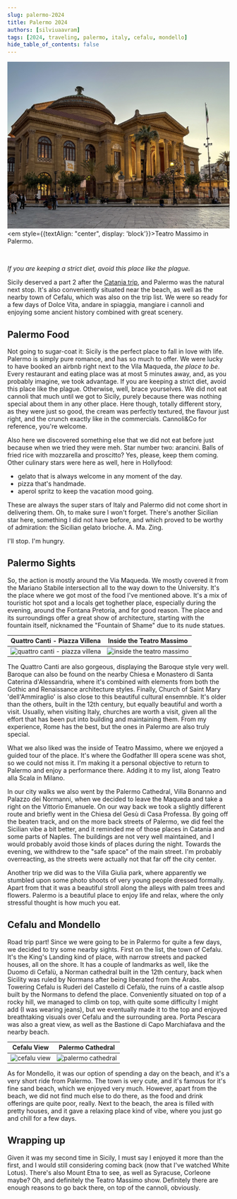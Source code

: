 ```yaml
---
slug: palermo-2024
title: Palermo 2024
authors: [silviuaavram]
tags: [2024, traveling, palermo, italy, cefalu, mondello]
hide_table_of_contents: false
---
```


![teatro massimo in palermo](./teatro-massimo.jpg) <em
style={{textAlign: "center", display: 'block'}}>Teatro Massimo in Palermo.</em>

<br />

_If you are keeping a strict diet, avoid this place like the plague._

Sicily deserved a part 2 after the
[Catania trip](https://silviuaavram.com/catania-2023), and Palermo was the
natural next stop. It's also conveniently situated near the beach, as well as
the nearby town of Cefalu, which was also on the trip list. We were so ready for
a few days of Dolce Vita, andare in spiaggia, mangiare i cannoli and enjoying
some ancient history combined with great scenery.

## Palermo Food

Not going to sugar-coat it: Sicily is the perfect place to fall in love with
life. Palermo is simply pure romance, and has so much to offer. We were lucky to
have booked an airbnb right next to the Vila Maqueda, _the place to be_. Every
restaurant and eating place was at most 5 minutes away, and, as you probably
imagine, we took advantage. If you are keeping a strict diet, avoid this place
like the plague. Otherwise, well, brace yourselves. We did not eat cannoli that
much until we got to Sicily, purely because there was nothing special about them
in any other place. Here though, totally different story, as they were just so
good, the cream was perfectly textured, the flavour just right, and the crunch
exactly like in the commercials. Cannoli&Co for reference, you're welcome.

Also here we discovered something else that we did not eat before just because
when we tried they were meh. Star number two: arancini. Balls of fried rice with
mozzarella and proscitto? Yes, please, keep them coming. Other culinary stars
were here as well, here in Hollyfood:

- gelato that is always welcome in any moment of the day.
- pizza that's handmade.
- aperol spritz to keep the vacation mood going.

These are always the super stars of Italy and Palermo did not come short in
delivering them. Oh, to make sure I won't forget. There's another Sicilian star
here, something I did not have before, and which proved to be worthy of
admiration: the Sicilian gelato brioche. A. Ma. Zing.

I'll stop. I'm hungry.

## Palermo Sights

So, the action is mostly around the Via Maqueda. We mostly covered it from the
Mariano Stabile intersection all to the way down to the University. It's the
place where we got most of the food I've mentioned above. It's a mix of
touristic hot spot and a locals get toghether place, especially during the
evening, around the Fontana Pretoria, and for good reason. The place and its
surroundings offer a great show of architecture, starting with the fountain
itself, nicknamed the "Fountain of Shame" due to its nude statues.

|             Quattro Canti - Piazza Villena             |                 Inside the Teatro Massimo                 |
| :----------------------------------------------------: | :-------------------------------------------------------: |
| ![quattro canti - piazza villena](./quattro-canti.jpg) | ![inside the teatro massimo](./teatro-massimo-inside.jpg) |

The Quattro Canti are also gorgeous, displaying the Baroque style very well.
Baroque can also be found on the nearby Chiesa e Monastero di Santa Caterina
d'Alessandria, where it's combined with elements from both the Gothic and
Renaissance architecture styles. Finally, Church of Saint Mary 'dell'Ammiraglio'
is also close to this beautiful cultural ensemnble. It's older than the others,
built in the 12th century, but equally beautiful and worth a visit. Usually,
when visiting Italy, churches are worth a visit, given all the effort that has
been put into building and maintaining them. From my experience, Rome has the
best, but the ones in Palermo are also truly special.

What we also liked was the inside of Teatro Massimo, where we enjoyed a guided
tour of the place. It's where the Godfather III opera scene was shot, so we
could not miss it. I'm making it a personal objective to return to Palermo and
enjoy a performance there. Adding it to my list, along Teatro alla Scala in
Milano.

In our city walks we also went by the Palermo Cathedral, Villa Bonanno and
Palazzo dei Normanni, when we decided to leave the Maqueda and take a right on
the Vittorio Emanuele. On our way back we took a slightly different route and
briefly went in the Chiesa del Gesù di Casa Professa. By going off the beaten
track, and on the more back streets of Palermo, we did feel the Sicilian vibe a
bit better, and it reminded me of those places in Catania and some parts of
Naples. The buildings are not very well maintained, and I would probably avoid
those kinds of places during the night. Towards the evening, we withdrew to the
"safe space" of the main street. I'm probably overreacting, as the streets were
actually not that far off the city center.

Another trip we did was to the Villa Giulia park, where apparently we stumbled
upon some photo shoots of very young people dressed formally. Apart from that it
was a beautiful stroll along the alleys with palm trees and flowers. Palermo is
a beautiful place to enjoy life and relax, where the only stressful thought is
how much you eat.

## Cefalu and Mondello

Road trip part! Since we were going to be in Palermo for quite a few days, we
decided to try some nearby sights. First on the list, the town of Cefalu. It's
the King's Landing kind of place, with narrow streets and packed houses, all on
the shore. It has a couple of landmarks as well, like the Duomo di Cefalù, a
Norman cathedral built in the 12th century, back when Sicility was ruled by
Normans after being liberated from the Arabs. Towering Cefalu is Ruderi del
Castello di Cefalù, the ruins of a castle alsop built by the Normans to defend
the place. Conveniently situated on top of a rocky hill, we managed to climb on
top, with quite some difficulty I might add (I was wearing jeans), but we
eventually made it to the top and enjoyed breathtaking visuals over Cefalu and
the surrounding area. Porta Pescara was also a great view, as well as the
Bastione di Capo Marchiafava and the nearby beach.

|            Cefalu View            |               Palermo Cathedral               |
| :-------------------------------: | :-------------------------------------------: |
| ![cefalu view](./cefalu-view.jpg) | ![palermo cathedral](./palermo-cathedral.jpg) |

As for Mondello, it was our option of spending a day on the beach, and it's a
very short ride from Palermo. The town is very cute, and it's famous for it's
fine sand beach, which we enjoyed very much. However, apart from the beach, we
did not find much else to do there, as the food and drink offerings are quite
poor, really. Next to the beach, the area is filled with pretty houses, and it
gave a relaxing place kind of vibe, where you just go and chill for a few days.

## Wrapping up

Given it was my second time in Sicily, I must say I enjoyed it more than the
first, and I would still considering coming back (now that I've watched White
Lotus). There's also Mount Etna to see, as well as Syracuse, Corleone maybe? Oh,
and definitely the Teatro Massimo show. Definitely there are enough reasons to
go back there, on top of the cannoli, obviously.
